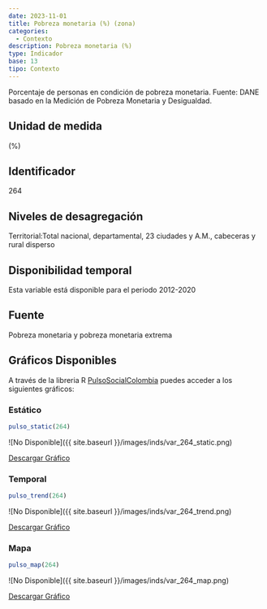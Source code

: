 ```yaml
---
date: 2023-11-01
title: Pobreza monetaria (%) (zona)
categories:
  - Contexto
description: Pobreza monetaria (%)
type: Indicador
base: 13
tipo: Contexto
--- 
```


Porcentaje de personas en condición de pobreza monetaria.
Fuente: DANE basado en la Medición de Pobreza Monetaria y Desigualdad.

## Unidad de medida
(%)

## Identificador
264

## Niveles de desagregación
Territorial:Total nacional, departamental, 23 ciudades y A.M., cabeceras y rural disperso

## Disponibilidad temporal
Esta variable está disponible para el periodo 2012-2020

## Fuente
Pobreza monetaria y pobreza monetaria extrema

## Gráficos Disponibles

A través de la libreria R [PulsoSocialColombia](https://github.com/pulsosocialcolombia/PulsoSocialColombia) puedes acceder a los siguientes gráficos:

### Estático

``` R
pulso_static(264)
```

![No Disponible]({{ site.baseurl }}/images/inds/var_264_static.png)

<a href='{{ site.baseurl }}/images/inds/var_264_static.png'>Descargar Gráfico</a>

### Temporal

``` R
pulso_trend(264)
```

![No Disponible]({{ site.baseurl }}/images/inds/var_264_trend.png)

<a href='{{ site.baseurl }}/images/inds/var_264_trend.png'>Descargar Gráfico</a>

### Mapa

``` R
pulso_map(264)
```

![No Disponible]({{ site.baseurl }}/images/inds/var_264_map.png)

<a href='{{ site.baseurl }}/images/inds/var_264_map.png'>Descargar Gráfico</a>